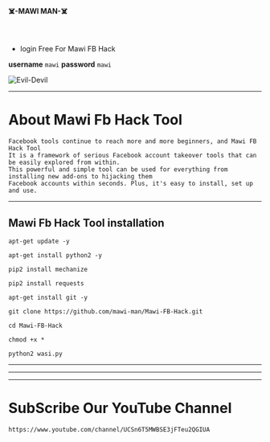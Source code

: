 #### ☠️-MAWI MAN-☠️
　　　　　　　　　　　　　　　


* login Free For Mawi FB Hack
        
**username** `mawi`
**password** `mawi`



![Evil-Devil](https://github.com/evildevill/Devil/blob/master/ascets/Screenshot_2020-08-30-14-16-35.png)

***

# About Mawi Fb Hack Tool

```
Facebook tools continue to reach more and more beginners, and Mawi FB Hack Tool
It is a framework of serious Facebook account takeover tools that can be easily explored from within.
This powerful and simple tool can be used for everything from installing new add-ons to hijacking them
Facebook accounts within seconds. Plus, it's easy to install, set up and use.
```

***



## Mawi Fb Hack Tool installation
```
apt-get update -y
```

```
apt-get install python2 -y
```

```
pip2 install mechanize
```

```
pip2 install requests
```

```
apt-get install git -y
```


```
git clone https://github.com/mawi-man/Mawi-FB-Hack.git
```

```
cd Mawi-FB-Hack
```

```
chmod +x *
```

```
python2 wasi.py
```


***
***
***


# SubScribe Our YouTube Channel
```
https://www.youtube.com/channel/UCSn6T5MWBSE3jFTeu2QGIUA
```
